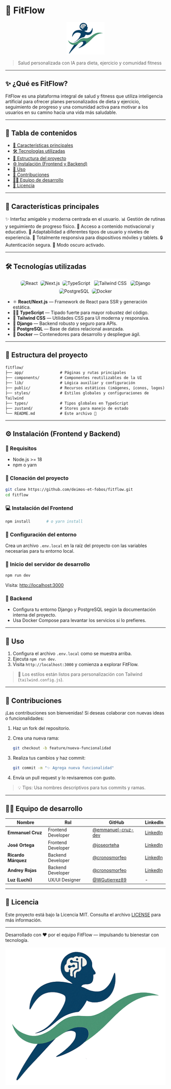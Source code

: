 # 💪 FitFlow

<p align="center">
  <img src="frontend/code/src/assets/logo.png" alt="FitFlow Logo" width="120" />
</p>

> Salud personalizada con IA para dieta, ejercicio y comunidad fitness

---

## ✨ ¿Qué es FitFlow?
FitFlow es una plataforma integral de salud y fitness que utiliza inteligencia artificial para ofrecer planes personalizados de dieta y ejercicio, seguimiento de progreso y una comunidad activa para motivar a los usuarios en su camino hacia una vida más saludable.

---

## 🧭 Tabla de contenidos

* [🚀 Características principales](#características-principales)
* [🛠️ Tecnologías utilizadas](#tecnologías-utilizadas)
* [📁 Estructura del proyecto](#estructura-del-proyecto)
* [⚙️ Instalación (Frontend y Backend)](#instalación-frontend-y-backend)
* [🧪 Uso](#uso)
* [🤝 Contribuciones](#contribuciones)
* [👨‍💻 Equipo de desarrollo](#equipo-de-desarrollo)
* [📄 Licencia](#licencia)

---

## 🚀 Características principales

✨ Interfaz amigable y moderna centrada en el usuario.
📊 Gestión de rutinas y seguimiento de progreso físico.
🎯 Acceso a contenido motivacional y educativo.
🧘 Adaptabilidad a diferentes tipos de usuario y niveles de experiencia.
📱 Totalmente responsiva para dispositivos móviles y tablets.
🔒 Autenticación segura.
🌙 Modo oscuro activado.

---

## 🛠️ Tecnologías utilizadas

<div align="center">
  <img src="https://cdn.jsdelivr.net/gh/devicons/devicon/icons/react/react-original.svg" height="40" alt="React" style="background:white; border-radius:8px; padding:2px;" />
  <img src="https://cdn.jsdelivr.net/gh/devicons/devicon/icons/nextjs/nextjs-original.svg" height="40" alt="Next.js" style="background:white; border-radius:8px; padding:2px;" />
  <img src="https://cdn.jsdelivr.net/gh/devicons/devicon/icons/typescript/typescript-original.svg" height="40" alt="TypeScript" style="background:white; border-radius:8px; padding:2px;" />
  <img src="https://cdn.jsdelivr.net/npm/simple-icons@v9/icons/tailwindcss.svg" height="40" alt="Tailwind CSS" style="background:white; border-radius:8px; padding:6px;" />
  <img src="https://cdn.jsdelivr.net/gh/devicons/devicon/icons/django/django-plain.svg" height="40" alt="Django" style="background:white; border-radius:8px; padding:2px;" />
  <img src="https://cdn.jsdelivr.net/gh/devicons/devicon/icons/postgresql/postgresql-original.svg" height="40" alt="PostgreSQL" style="background:white; border-radius:8px; padding:2px;" />
  <img src="https://cdn.jsdelivr.net/gh/devicons/devicon/icons/docker/docker-original.svg" height="40" alt="Docker" style="background:white; border-radius:8px; padding:2px;" />
</div>

* ⚛️ **React/Next.js** — Framework de React para SSR y generación estática.
* 🧑‍💻 **TypeScript** — Tipado fuerte para mayor robustez del código.
* 🎨 **Tailwind CSS** — Utilidades CSS para UI moderna y responsiva.
* 🐍 **Django** — Backend robusto y seguro para APIs.
* 🐘 **PostgreSQL** — Base de datos relacional avanzada.
* 🐳 **Docker** — Contenedores para desarrollo y despliegue ágil.

---

## 📁 Estructura del proyecto

```
fitflow/
├── app/                # Páginas y rutas principales
├── components/         # Componentes reutilizables de la UI
├── lib/                # Lógica auxiliar y configuración
├── public/             # Recursos estáticos (imágenes, íconos, logos)
├── styles/             # Estilos globales y configuraciones de Tailwind
├── types/              # Tipos globales en TypeScript
├── zustand/            # Stores para manejo de estado
└── README.md           # Este archivo 🧾
```

---

## ⚙️ Instalación (Frontend y Backend)

### 🔧 Requisitos

* Node.js >= 18
* npm o yarn

### 🔌 Clonación del proyecto

```bash
git clone https://github.com/deimos-et-fobos/fitflow.git
cd fitflow
```

### 💻 Instalación del Frontend

```bash
npm install       # o yarn install
```

### 🔐 Configuración del entorno

Crea un archivo `.env.local` en la raíz del proyecto con las variables necesarias para tu entorno local.

### 🚀 Inicio del servidor de desarrollo

```bash
npm run dev
```

Visita: [http://localhost:3000](http://localhost:3000)

### 🔧 Backend

* Configura tu entorno Django y PostgreSQL según la documentación interna del proyecto.
* Usa Docker Compose para levantar los servicios si lo prefieres.

---

## 🧪 Uso

1. Configura el archivo `.env.local` como se muestra arriba.
2. Ejecuta `npm run dev`.
3. Visita `http://localhost:3000` y comienza a explorar FitFlow.

> 🎨 Los estilos están listos para personalización con Tailwind (`tailwind.config.js`).

---

## 🤝 Contribuciones

¡Las contribuciones son bienvenidas! Si deseas colaborar con nuevas ideas o funcionalidades:

1. Haz un fork del repositorio.
2. Crea una nueva rama:

   ```bash
   git checkout -b feature/nueva-funcionalidad
   ```
3. Realiza tus cambios y haz commit:

   ```bash
   git commit -m "✨ Agrega nueva funcionalidad"
   ```
4. Envía un pull request y lo revisaremos con gusto.

> 💡 Tips: Usa nombres descriptivos para tus commits y ramas.

---

## 👨‍💻 Equipo de desarrollo

| Nombre              | Rol                | GitHub                                                     | LinkedIn                                                          |
| ------------------- | ------------------ | ---------------------------------------------------------- | ----------------------------------------------------------------- |
| **Emmanuel Cruz**   | Frontend Developer | [@emmanuel-cruz-dev](https://github.com/emmanuel-cruz-dev) | [LinkedIn](https://www.linkedin.com/in/emmanuel-cruz-dev/)        |
| **José Ortega**     | Frontend Developer | [@joseorteha](https://github.com/joseorteha)               | [LinkedIn](https://www.linkedin.com/in/jose-orteg4)               |
| **Ricardo Márquez** | Backend Developer  | [@cronosmorfeo](https://github.com/cronosmorfeo)           | [LinkedIn](https://www.linkedin.com/in/ricardo-marquez-turiello/) |
| **Andrey Rojas**    | Backend Developer  | [@cronosmorfeo](https://github.com/cronosmorfeo)           | [LinkedIn](https://www.linkedin.com/in/andreyrojasdelgado/)       |
| **Luz (Luchi)**     | UX/UI Designer     | [@WGutierrez89](https://github.com/WGutierrez89)           | -                                                                 |

---

## 📄 Licencia

Este proyecto está bajo la Licencia MIT. Consulta el archivo [LICENSE](./LICENSE) para más información.

---

Desarrollado con ❤️ por el equipo FitFlow — impulsando tu bienestar con tecnología.

![FitFlow Logo](frontend/code/src/assets/logo.png)
